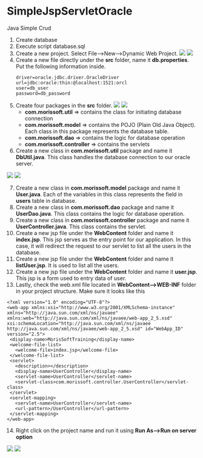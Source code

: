 # SimpleJspServletOracle
Java Simple Crud

1. Create database
2. Execute script database.sql
3. Create a new project. Select File—>New—>Dynamic Web Project.
   ![](https://github.com/MorisSoft/SimpleJspServletOracle/blob/master/images/eclipse-1.JPG)
   ![](https://github.com/MorisSoft/SimpleJspServletOracle/blob/master/images/eclipse-2.JPG)
4. Create a new file directly under the **src** folder, name it **db.properties**. 
   Put the following information inside.
   ```
   driver=oracle.jdbc.driver.OracleDriver
   url=jdbc:oracle:thin:@localhost:1521:orcl
   user=db_user
   password=db_password
   ```
5. Create four packages in the **src** folder.
   ![](https://github.com/MorisSoft/SimpleJspServletOracle/blob/master/images/package-1.JPG)
   ![](https://github.com/MorisSoft/SimpleJspServletOracle/blob/master/images/package-2.JPG)
   - **com.morissoft.util** => contains the class for initiating database connection
   - **com.morissoft.model** => contains the POJO (Plain Old Java Object). Each class in this package represents the database table. 
   - **com.morissoft.dao** => contains the logic for database operation
   - **com.morissoft.controller** => contains the servlets
6. Create a new class in **com.morissoft.util** package and name it **DbUtil.java**. This class handles the database connection to our oracle server.

  ![](https://github.com/MorisSoft/SimpleJspServletOracle/blob/master/images/class-1.JPG)
  ![](https://github.com/MorisSoft/SimpleJspServletOracle/blob/master/images/class-2.JPG)
  
  
  
7. Create a new class in **com.morissoft.model** package and name it **User.java**. Each of the variables in this class represents the field in **users** table in database.
8. Create a new class in **com.morissoft.dao** package and name it **UserDao.java**. This class contains the logic for database operation.
9. Create a new class in **com.morissoft.controller** package and name it **UserController.java**. This class contains the servlet.
10. Create a new jsp file under the **WebContent** folder and name it **index.jsp**. This jsp serves as the entry point for our application. In this case, it will redirect the request to our servlet to list all the users in the database.
11. Create a new jsp file under the **WebContent** folder and name it **listUser.jsp**. It is used to list all the users.
12. Create a new jsp file under the **WebContent** folder and name it **user.jsp**. This jsp is a form used to entry data of user.
13. Lastly, check the web.xml file located in **WebContent—>WEB-INF** folder in your project structure. Make sure it looks like this
 ```
<?xml version="1.0" encoding="UTF-8"?>
<web-app xmlns:xsi="http://www.w3.org/2001/XMLSchema-instance" xmlns="http://java.sun.com/xml/ns/javaee" xmlns:web="http://java.sun.com/xml/ns/javaee/web-app_2_5.xsd" xsi:schemaLocation="http://java.sun.com/xml/ns/javaee http://java.sun.com/xml/ns/javaee/web-app_2_5.xsd" id="WebApp_ID" version="2.5">
  <display-name>MorisSoftTraining</display-name>
  <welcome-file-list>
    <welcome-file>index.jsp</welcome-file>
  </welcome-file-list>
  <servlet>
    <description></description>
    <display-name>UserController</display-name>
    <servlet-name>UserController</servlet-name>
    <servlet-class>com.morissoft.controller.UserController</servlet-class>
  </servlet>
  <servlet-mapping>
    <servlet-name>UserController</servlet-name>
    <url-pattern>/UserController</url-pattern>
  </servlet-mapping>
</web-app>    
```

14. Right click on the project name and run it using **Run As–>Run on server option**

  ![](https://github.com/MorisSoft/SimpleJspServletOracle/blob/master/images/result-1.JPG)
  ![](https://github.com/MorisSoft/SimpleJspServletOracle/blob/master/images/result-2.JPG)
